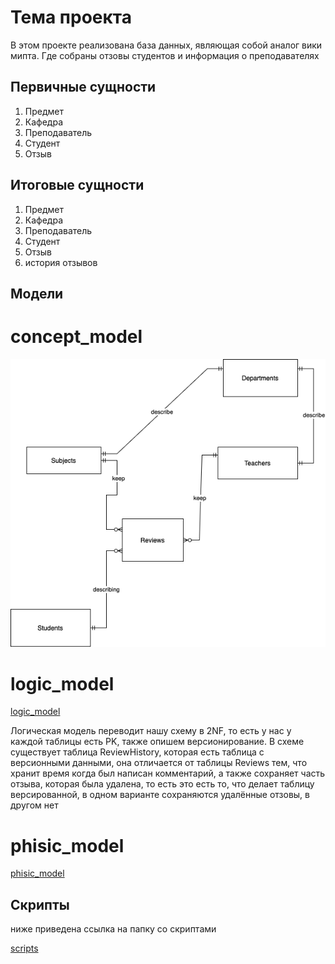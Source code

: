 # Тема проекта
В этом проекте реализована база данных, являющая собой аналог вики мипта. Где собраны отзовы студентов и информация о преподавателях
## Первичные сущности

1) Предмет
2) Кафедра
3) Преподаватель
4) Студент
5) Отзыв

## Итоговые сущности

1) Предмет
2) Кафедра
3) Преподаватель
4) Студент
5) Отзыв
6) история отзывов

## Модели

# concept_model

![](docs/concept_model.drawio.png) 

# logic_model

[logic_model](docs/logic_model.drawio.pdf)

Логическая модель переводит нашу схему в 2NF, то есть у нас у каждой таблицы есть PK, также опишем версионирование. В схеме существует таблица ReviewHistory, которая есть таблица с версионными данными, она отличается от таблицы Reviews тем, что хранит время когда был написан комментарий, а также сохраняет часть отзыва, которая была удалена, то есть это есть то, что делает таблицу версированной, в одном варианте сохраняются удалённые отзовы, в другом нет

# phisic_model

[phisic_model](docs/phisic_model.md)

## Скрипты

ниже приведена ссылка на папку со скриптами

[scripts](sql-scripts)
